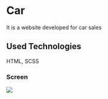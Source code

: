 <h1>Car </h1>

It is a website developed for car sales

<h2> Used Technologies</h2>

HTML, SCSS

<h3>Screen </h3>

![](nissan.gif)
